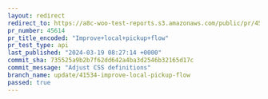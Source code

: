 ```yaml
---
layout: redirect
redirect_to: https://a8c-woo-test-reports.s3.amazonaws.com/public/pr/45614/api/index.html
pr_number: 45614
pr_title_encoded: "Improve+local+pickup+flow"
pr_test_type: api
last_published: "2024-03-19 08:27:14 +0000"
commit_sha: 735525a9b2b7f62dd642a4ba3d2546b32165d17c
commit_message: "Adjust CSS definitions"
branch_name: update/41534-improve-local-pickup-flow
passed: true
---
```

